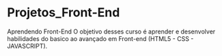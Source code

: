 # Projetos_Front-End
Aprendendo Front-End
O objetivo desses curso é aprender e desenvolver habilidades do basico ao avançado em Front-end (HTML5 - CSS - JAVASCRIPT).
